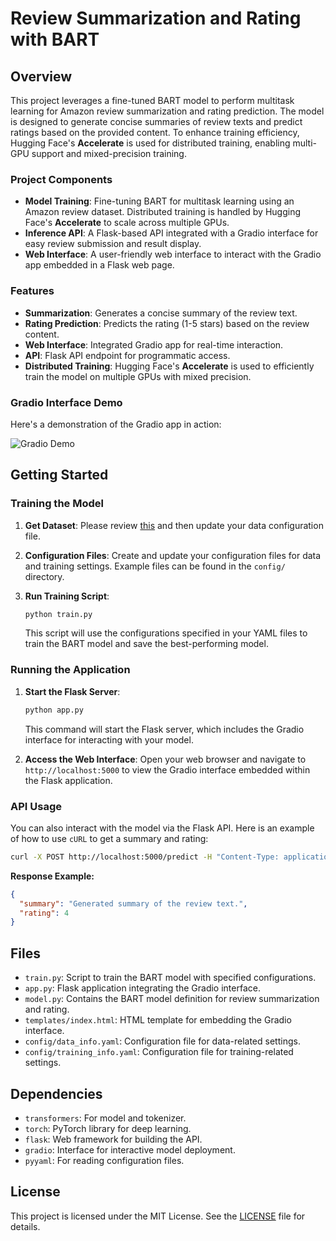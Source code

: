 # Review Summarization and Rating with BART

## Overview
This project leverages a fine-tuned BART model to perform multitask learning for Amazon review summarization and rating prediction. The model is designed to generate concise summaries of review texts and predict ratings based on the provided content. To enhance training efficiency, Hugging Face's **Accelerate** is used for distributed training, enabling multi-GPU support and mixed-precision training.

### Project Components
- **Model Training**: Fine-tuning BART for multitask learning using an Amazon review dataset. Distributed training is handled by Hugging Face's **Accelerate** to scale across multiple GPUs.
- **Inference API**: A Flask-based API integrated with a Gradio interface for easy review submission and result display.
- **Web Interface**: A user-friendly web interface to interact with the Gradio app embedded in a Flask web page.

### Features
- **Summarization**: Generates a concise summary of the review text.
- **Rating Prediction**: Predicts the rating (1-5 stars) based on the review content.
- **Web Interface**: Integrated Gradio app for real-time interaction.
- **API**: Flask API endpoint for programmatic access.
- **Distributed Training**: Hugging Face's **Accelerate** is used to efficiently train the model on multiple GPUs with mixed precision.


### Gradio Interface Demo

Here's a demonstration of the Gradio app in action:

![Gradio Demo](https://github.com/NimaVahdat/BART-Summarization-Rating/blob/main/Demo.gif)

## Getting Started

### Training the Model

1. **Get Dataset**: Please review [this](https://huggingface.co/datasets/McAuley-Lab/Amazon-Reviews-2023) and then update your data configuration file.

2. **Configuration Files**: Create and update your configuration files for data and training settings. Example files can be found in the `config/` directory.

3. **Run Training Script**:
   ```bash
   python train.py
   ```
   This script will use the configurations specified in your YAML files to train the BART model and save the best-performing model.

### Running the Application

1. **Start the Flask Server**:
   ```bash
   python app.py
   ```
   This command will start the Flask server, which includes the Gradio interface for interacting with your model.

2. **Access the Web Interface**:
   Open your web browser and navigate to `http://localhost:5000` to view the Gradio interface embedded within the Flask application.


### API Usage

You can also interact with the model via the Flask API. Here is an example of how to use `cURL` to get a summary and rating:

```bash
curl -X POST http://localhost:5000/predict -H "Content-Type: application/json" -d '{"review_text": "Your review text here"}'
```

**Response Example:**

```json
{
  "summary": "Generated summary of the review text.",
  "rating": 4
}
```

## Files

- `train.py`: Script to train the BART model with specified configurations.
- `app.py`: Flask application integrating the Gradio interface.
- `model.py`: Contains the BART model definition for review summarization and rating.
- `templates/index.html`: HTML template for embedding the Gradio interface.
- `config/data_info.yaml`: Configuration file for data-related settings.
- `config/training_info.yaml`: Configuration file for training-related settings.

## Dependencies

- `transformers`: For model and tokenizer.
- `torch`: PyTorch library for deep learning.
- `flask`: Web framework for building the API.
- `gradio`: Interface for interactive model deployment.
- `pyyaml`: For reading configuration files.

## License

This project is licensed under the MIT License. See the [LICENSE](LICENSE) file for details.
